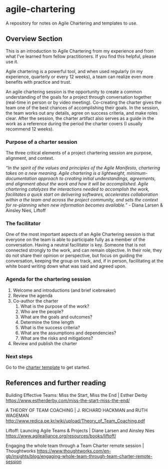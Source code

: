 # agile-chartering
A repository for notes on Agile Chartering and templates to use.


## Overview Section

This is an introduction to Agile Chartering from my experience and from what I’ve learned from fellow practitioners. If you find this helpful, please use it. 

Agile chartering is a powerful tool, and when used regularly (in my experience, quarterly or every 12 weeks), a team can realize even more benefits with practice and trust.

An agile chartering session is the opportunity to create a common understanding of the goals for a project through conversation together (real-time in person or by video meeting). Co-creating the charter gives the team one of the best chances of accomplishing their goals. In the session, the team works out any details, agree on success criteria, and make roles clear. After the session, the charter artifact also serves as a guide in the work as a reference during the period the charter covers (I usually recommend 12 weeks).

### Purpose of a charter session

The three critical elements of a project chartering session are purpose, alignment, and context.

*“In the spirit of the values and principles of the Agile Manifesto, chartering takes on a new meaning. Agile chartering is a lightweight, minimum-documentation approach to creating initial understandings, agreements, and alignment about the work and how it will be accomplished. Agile chartering catalyzes the interactions needed to accomplish the work, facilitates a quick start on delivering softwares, accelerates collaboration within a the team and across the project community, and sets the context for re-planning when new information becomes available.”* - Diana Larsen & Ainsley Nies, Liftoff

### The facilitator

One of the most important aspects of an Agile Chartering session is that everyone on the team is able to participate fully as a member of the conversation. Having a neutral facilitator is key. Someone that is not connected strongly to the work, and can remain objective. In their role, they do not share their opinion or perspective, but focus on guiding the conversation, keeping the group on track, and, if in person, facilitating at the white board writing down what was said and agreed upon.

### Agenda for the chartering session

1. Welcome and introductions (and brief icebreaker)
2. Review the agenda
3. Co-author the charter
    1. What is the purpose of the work?
    2. Who are the people?
    3. What are the goals and outcomes?
    4. Determine the time length
    5. What is the success criteria?
    6. What are the assumptions and dependencies?
    7. What are the risks and mitigations?
4. Review and publish the charter

### Next steps
Go to the [charter template](https://github.com/kristenwomack/agile-chartering/blob/main/charter-template.md) to get started.

## References and further reading

Building Effective Teams: Miss the Start, Miss the End | Esther Derby
https://www.estherderby.com/miss-the-start-miss-the-end/

A THEORY OF TEAM COACHING | J. RICHARD HACKMAN and RUTH WAGEMAN
http://www.redica.pe.kr/wiki/upload/Theory_of_Team_Coaching.pdf

Liftoff: Launcing Agile Teams & Projects | Diane Larsen and Ainsley Nies
https://www.agilealliance.org/resources/books/liftoff/

Engaging the whole team through a Team Charter remote session | Thoughtworks
https://www.thoughtworks.com/en-gb/insights/blog/engaging-whole-team-through-team-charter-remote-session
